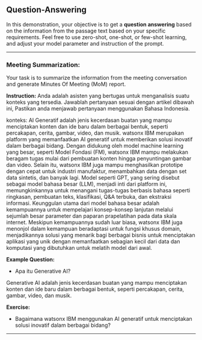 ## Question-Answering
In this demonstration, your objective is to get a **question answering** based on the information from the passage text based on your specific requirements. Feel free to use zero-shot, one-shot, or few-shot learning, and adjust your model parameter and instruction of the prompt.

***

### Meeting Summarization:
Your task is to summarize the information from the meeting conversation and generate Minutes Of Meeting (MoM) report.

**Instruction:** 
Anda adalah asisten yang bertugas untuk menganalisis suatu konteks yang tersedia. Jawablah pertanyaan sesuai dengan artikel dibawah ini, Pastikan anda menjawab pertanyaan menggunakan Bahasa Indonesia.

konteks: AI Generatif adalah jenis kecerdasan buatan yang mampu menciptakan konten dan ide baru dalam berbagai bentuk, seperti percakapan, cerita, gambar, video, dan musik. watsonx IBM merupakan platform yang memanfaatkan AI generatif untuk memberikan solusi inovatif dalam berbagai bidang. Dengan didukung oleh model machine learning yang besar, seperti Model Fondasi (FM), watsonx IBM mampu melakukan beragam tugas mulai dari pembuatan konten hingga penyuntingan gambar dan video. Selain itu, watsonx IBM juga mampu menghasilkan prototipe dengan cepat untuk industri manufaktur, menambahkan data dengan set data sintetis, dan banyak lagi. Model seperti GPT, yang sering disebut sebagai model bahasa besar (LLM), menjadi inti dari platform ini, memungkinkannya untuk menangani tugas-tugas berbasis bahasa seperti ringkasan, pembuatan teks, klasifikasi, Q&A terbuka, dan ekstraksi informasi. Keunggulan utama dari model bahasa besar adalah kemampuannya untuk mempelajari konsep-konsep lanjutan melalui sejumlah besar parameter dan paparan prapelatihan pada data skala internet. Meskipun kemampuannya sudah luar biasa, watsonx IBM juga menonjol dalam kemampuan beradaptasi untuk fungsi khusus domain, menjadikannya solusi yang menarik bagi berbagai bisnis untuk menciptakan aplikasi yang unik dengan memanfaatkan sebagian kecil dari data dan komputasi yang dibutuhkan untuk melatih model dari awal.


**Example Question:** 
- Apa itu Generative AI?
  
Generative AI adalah jenis kecerdasan buatan yang mampu menciptakan konten dan ide baru dalam berbagai bentuk, seperti percakapan, cerita, gambar, video, dan musik.


**Exercise:** 
- Bagaimana watsonx IBM menggunakan AI generatif untuk menciptakan solusi inovatif dalam berbagai bidang?

***
